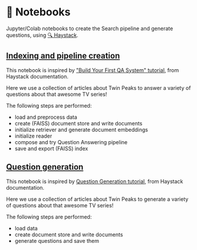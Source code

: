 # 📓 Notebooks
Jupyter/Colab notebooks to create the Search pipeline and generate questions, using [ 🔍 Haystack](https://github.com/deepset-ai/haystack).

## [Indexing and pipeline creation](./indexing_and_pipeline_creation.ipynb)

This notebook is inspired by ["Build Your First QA System" tutorial](https://haystack.deepset.ai/tutorials/first-qa-system), from Haystack documentation.

Here we use a collection of articles about Twin Peaks to answer a variety of questions about that awesome TV series!

The following steps are performed:
- load and preprocess data
- create (FAISS) document store and write documents
- initialize retriever and generate document embeddings
- initialize reader
- compose and try Question Answering pipeline
- save and export (FAISS) index

## [Question generation](./question_generation.ipynb)

This notebook is inspired by [Question Generation tutorial](https://haystack.deepset.ai/tutorials/question-generation), from Haystack documentation.

Here we use a collection of articles about Twin Peaks to generate a variety of questions about that awesome TV series!

The following steps are performed:

- load data
- create document store and write documents
- generate questions and save them


